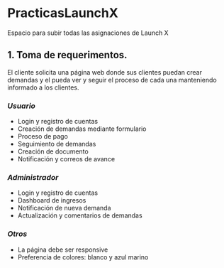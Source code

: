 # PracticasLaunchX
Espacio para subir todas las asignaciones de Launch X

## **1. Toma de requerimentos.**

El cliente solicita una página web donde sus clientes puedan crear demandas y el pueda ver y seguir el proceso de cada una manteniendo informado a los clientes.


### ***Usuario***
- Login y registro de cuentas
- Creación de demandas mediante formulario
- Proceso de pago
- Seguimiento de demandas
- Creación de documento
- Notificación y correos de avance

### ***Administrador***
- Login y registro de cuentas
- Dashboard de ingresos
- Notificación de nueva demanda
- Actualización y comentarios de demandas

### ***Otros***
- La página debe ser responsive
- Preferencia de colores: blanco y azul marino
